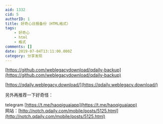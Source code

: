 ```yaml
---
aid: 1332
cid: 5
authorID: 1
title: 好奇心日报备份（HTML格式）
tags:
    - 好奇心
    - html
    - 格式
comments: []
date: 2019-07-04T13:11:00.000Z
category: 分享发现
---
```


[https://github.com/weblegacydownload/qdaily-backup](https://github.com/weblegacydownload/qdaily-backup)

[https://qdaily.weblegacy.download/](https://qdaily.weblegacy.download/)

另外再推荐一下好奇怪：

telegram [https://t.me/haoqiguaiapp](https://t.me/haoqiguaiapp)  
网站：[http://notch.qdaily.com/mobile/posts/5125.html](http://notch.qdaily.com/mobile/posts/5125.html)
